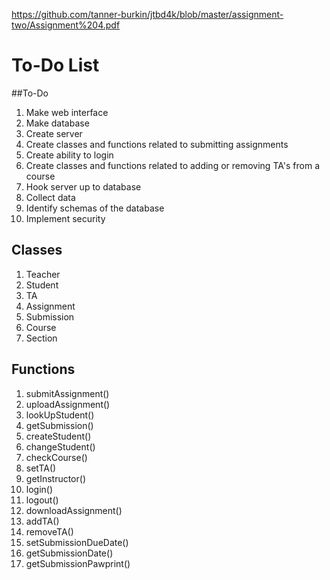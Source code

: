 https://github.com/tanner-burkin/jtbd4k/blob/master/assignment-two/Assignment%204.pdf

# To-Do List
##To-Do
1. Make web interface
2. Make database
3. Create server
4. Create classes and functions related to submitting assignments
5. Create ability to login
6. Create classes and functions related to adding or removing TA's from a course
7. Hook server up to database
8. Collect data
9. Identify schemas of the database
10. Implement security

## Classes
1.  Teacher
2.  Student
3.  TA
4.  Assignment
5.  Submission
6.  Course
7.  Section

## Functions
1.  submitAssignment()
2.  uploadAssignment()
3.  lookUpStudent()
4.  getSubmission()
5.  createStudent()
6.  changeStudent()
7.  checkCourse()
8.  setTA()
9.  getInstructor()
10. login()
11. logout()
12. downloadAssignment()
13. addTA()
14. removeTA()
15. setSubmissionDueDate()
16. getSubmissionDate()
17. getSubmissionPawprint()
